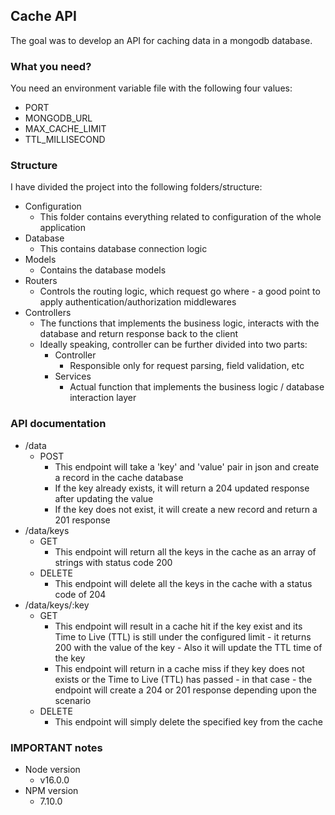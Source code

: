 ## Cache API
The goal was to develop an API for caching data in a mongodb database.

### What you need?
You need an environment variable file with the following four values:
- PORT
- MONGODB_URL
- MAX_CACHE_LIMIT
- TTL_MILLISECOND

### Structure
I have divided the project into the following folders/structure:
* Configuration
	* This folder contains everything related to configuration of the whole application
* Database
	* This contains database connection logic
* Models
	* Contains the database models
* Routers
	* Controls the routing logic, which request go where - a good point to apply authentication/authorization middlewares
* Controllers
	* The functions that implements the business logic, interacts with the database and return response back to the client
	* Ideally speaking, controller can be further divided into two parts:
		* Controller
			* Responsible only for request parsing, field validation, etc
		* Services
			* Actual function that implements the business logic / database interaction layer
### API documentation
* /data
	* POST
		* This endpoint will take a 'key' and 'value' pair in json and create a record in the cache database
		* If the key already exists, it will return a 204 updated response after updating the value
		* If the key does not exist, it will create a new record and return a 201 response
* /data/keys
	* GET
		* This endpoint will return all the keys in the cache as an array of strings with status code 200
	* DELETE
		* This endpoint will delete all the keys in the cache with a status code of 204
* /data/keys/:key
	* GET
		* This endpoint will result in a cache hit if the key exist and its Time to Live (TTL) is still under the configured limit - it returns 200 with the value of the key - Also it will update the TTL time of the key
		* This endpoint will return in a cache miss if they key does not exists or the Time to Live (TTL) has passed - in that case - the endpoint will create a 204 or 201 response depending upon the scenario
	* DELETE
		* This endpoint will simply delete the specified key from the cache

### IMPORTANT notes
* Node version
	* v16.0.0
* NPM version
	* 7.10.0